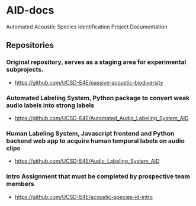 # AID-docs
Automated Acoustic Species Identification Project Documentation

## Repositories
### Original repository, serves as a staging area for experimental subprojects.
- https://github.com/UCSD-E4E/passive-acoustic-biodiversity
### Automated Labeling System, Python package to convert weak audio labels into strong labels
- https://github.com/UCSD-E4E/Automated_Audio_Labeling_System_AID
### Human Labeling System, Javascript frontend and Python backend web app to acquire human temporal labels on audio clips
- https://github.com/UCSD-E4E/Audio_Labeling_System_AID
### Intro Assignment that must be completed by prospective team members
- https://github.com/UCSD-E4E/acoustic-species-id-intro
